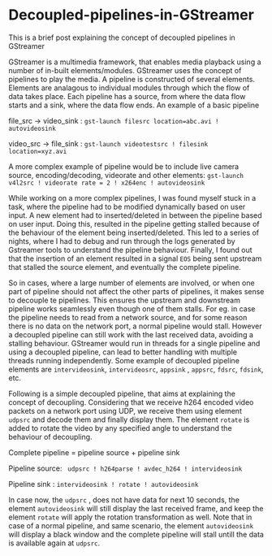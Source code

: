 # Decoupled-pipelines-in-GStreamer
This is a brief post explaining the concept of decoupled pipelines in GStreamer


GStreamer is a multimedia framework, that enables media playback using a number of in-built elements/modules. GStreamer uses the concept
of pipelines to play the media. A pipeline is constructed of several elements. Elements are analagous to individual modules through which
the flow of data takes place. Each pipeline has a source, from where the data flow starts and a sink, where the data flow ends. An
example of a basic pipeline

file_src -> video_sink : `gst-launch filesrc location=abc.avi ! autovideosink `

video_src -> file_sink  : `gst-launch videotestsrc ! filesink location=xyz.avi `

A more complex example of pipeline would be to include live camera source, encoding/decoding, videorate and other elements:
`gst-launch v4l2src ! videorate rate = 2 ! x264enc ! autovideosink `

While working on a more complex pipelines, I was found myself stuck in a  task, where the pipeline had to be modified dynamically based 
on user input. A new element had to inserted/deleted in between the pipeline based on user input. Doing this, resulted in the pipeline 
getting stalled because of the behaviour of the element being inserted/deleted.  This led to a series of nights, where I had to debug and
run through the logs generated by Gstreamer tools to understand the pipeline behaviour. Finally, I found out that the insertion of an element
resulted in a signal `EOS` being sent upstream that stalled the source element, and eventually the complete pipeline. 

So in cases, where a large number of elements are involved, or when one part of pipeline should not affect the other parts of pipelines, it 
makes sense to decouple te pipelines. This ensures the upstream and downstream pipeline works seamlessly even though one of them stalls.
For eg. in case the pipeline needs to read from a network source, and for some reason there is no data on the network port, a 
normal pipeline would stall. However a decoupled pipeline can still work with the last received data, avoiding a stalling behaviour. GStreamer
would run in threads for a single pipeline and using a decoupled pipeline, can lead to better handling with multiple threads running 
independently. Some example of decoupled pipeline elements are `intervideosink`, `intervideosrc`, `appsink` , `appsrc`, `fdsrc`, `fdsink`,
etc.

Following is a simple decoupled pipeline, that aims at explaining the concept of decoupling. Considering that we receive h264 encoded 
video packets on a network port using UDP, we receive them using element `udpsrc` and decode them and finally display them. The element 
`rotate` is added to rotate the video by any specified angle to understand the behaviour of decoupling.

Complete pipeline = pipeline source + pipeline sink

Pipeline source: ` udpsrc ! h264parse ! avdec_h264 ! intervideosink`

Pipeline sink :  ` intervideosink ! rotate ! autovideosink `


In case now, the `udpsrc` , does not have data for next 10 seconds, the element `autovideosink` will still display the last 
received frame, and keep the element `rotate` will apply the rotation transformation as well. Note that in case of a normal pipeline,
and same scenario, the element `autovideosink` will display a black window and the complete pipeline will stall untill the data is
available again at  `udpsrc`.



